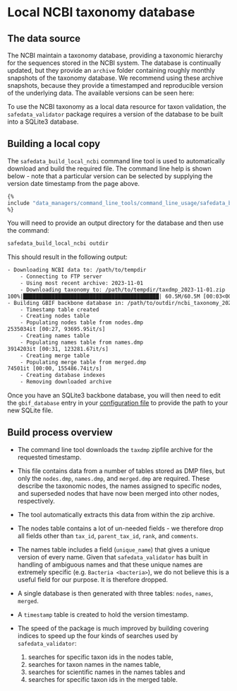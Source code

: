 # Local NCBI taxonomy database

## The data source

The NCBI maintain a taxonomy database, providing a taxonomic hierarchy for the sequences
stored in the NCBI system. The database is continually updated, but they provide an
`archive` folder containing roughly monthly snapshots of the taxonomy database. We
recommend using these archive snapshots, because they provide a timestamped and
reproducible version of the underlying data. The available versions can be seen here:

[](https://ftp.ncbi.nlm.nih.gov/pub/taxonomy/taxdump_archive/)

To use the NCBI taxonomy as a local data resource for taxon validation, the
`safedata_validator` package requires a version of the database  to be built into a
SQLite3 database.

## Building a local copy

The `safedata_build_local_ncbi` command line tool is used to automatically download and
build the required file. The command line help is shown below - note that a particular
version can be selected by supplying the version date timestamp from the page above.

```sh
{%
include "data_managers/command_line_tools/command_line_usage/safedata_build_local_ncbi.txt"
%}
```

You will need to provide an output directory for the database and then use the command:

```sh
safedata_build_local_ncbi outdir
```

This should result in the following output:

```txt
- Downloading NCBI data to: /path/to/tempdir
    - Connecting to FTP server
    - Using most recent archive: 2023-11-01
    - Downloading taxonomy to: /path/to/tempdir/taxdmp_2023-11-01.zip
100%|███████████████████████████████████████████| 60.5M/60.5M [00:03<00:00, 16.9MB/s]
- Building GBIF backbone database in: /path/to/outdir/ncbi_taxonomy_2023-11-01.sqlite
    - Timestamp table created
    - Creating nodes table
    - Populating nodes table from nodes.dmp
2535034it [00:27, 93695.95it/s]
    - Creating names table
    - Populating names table from names.dmp
3914203it [00:31, 123281.67it/s]
    - Creating merge table
    - Populating merge table from merged.dmp
74501it [00:00, 155486.74it/s]
    - Creating database indexes
    - Removing downloaded archive
```

Once you have an SQLite3 backbone database, you will then need to edit the
`gbif_database` entry in your [configuration file](configuration.md) to provide
the path to your new SQLite file.

## Build process overview

* The command line tool downloads the `taxdmp` zipfile archive for the requested
  timestamp.
* This file contains data from a number of tables stored as DMP files, but only the
  `nodes.dmp`, `names.dmp`, and `merged.dmp` are required.  These describe the taxonomic
  nodes, the names assigned to specific nodes, and superseded nodes that have now been
  merged into other nodes, respectively.
* The tool automatically extracts this data from within the zip archive.
* The nodes table contains a lot of un-needed fields - we therefore drop all fields
  other than `tax_id`, `parent_tax_id`, `rank`, and `comments`.
* The names table includes a field (`unique_name`) that gives a unique version of every
  name. Given that `safedata_validator` has built in handling of ambiguous names and
  that these unique names are extremely specific (e.g. `Bacteria <bacteria>`), we do not
  believe this is a useful field for our purpose. It is therefore dropped.
* A single database is then generated with three tables: `nodes`, `names`, `merged`.
* A `timestamp` table is created to hold the version timestamp.
* The speed of the package is much improved by building covering indices to
   speed up the four kinds of searches used by `safedata_validator`:

  1. searches for specific taxon ids in the nodes table,
  2. searches for taxon names in the names table,
  3. searches for scientific names in the names tables and
  4. searches for specific taxon ids in the merged table.
